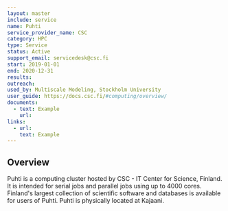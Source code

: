 ```yaml
---
layout: master
include: service
name: Puhti
service_provider_name: CSC
category: HPC
type: Service
status: Active
support_email: servicedesk@csc.fi
start: 2019-01-01
end: 2020-12-31
results:
outreach:
used_by: Multiscale Modeling, Stockholm University
user_guide: https://docs.csc.fi/#computing/overview/
documents:
  - text: Example 
    url:  
links:
  - url:   
    text: Example
---
```

<h2>Overview</h2>Puhti is a computing cluster hosted by CSC - IT Center for Science, Finland. It is intended for serial jobs and parallel jobs using up to 4000 cores. Finland's largest collection of scientific software and databases is available for users of Puhti. Puhti is physically located at Kajaani. 

